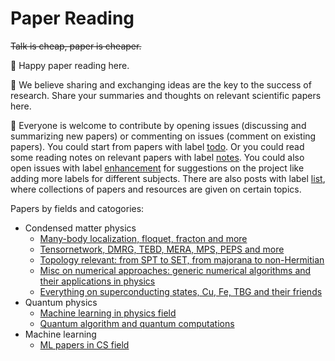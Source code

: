 # Paper Reading

~~Talk is cheap, paper is cheaper.~~

 🍭 Happy paper reading here.

🍻 We believe sharing and exchanging ideas are the key to the success of research. Share your summaries and thoughts on relevant scientific papers here. 

🐙 Everyone is welcome to contribute by opening issues (discussing and summarizing new papers) or commenting on issues (comment on existing papers). You could start from papers with label [todo](https://github.com/quclub/Paper-reading/issues?q=is%3Aissue+is%3Aopen+label%3Atodo). Or you could read some reading notes on relevant papers with label [notes](https://github.com/quclub/Paper-reading/issues?q=is%3Aissue+is%3Aopen+label%3Anotes). You could also open issues with label [enhancement](https://github.com/quclub/Paper-reading/issues?q=is%3Aissue+is%3Aopen+label%3Aenhancement) for suggestions on the project like adding more labels for different subjects. There are also posts with label [list](https://github.com/quclub/Paper-reading/issues?q=is%3Aissue+is%3Aopen+label%3Alist), where collections of papers and resources are given on certain topics.

Papers by fields and catogories:

* Condensed matter physics
  * [Many-body localization, floquet, fracton and more](https://github.com/quclub/Paper-reading/issues?q=is%3Aissue+is%3Aopen+label%3AMBL)
  * [Tensornetwork, DMRG, TEBD, MERA, MPS, PEPS and more](https://github.com/quclub/Paper-reading/issues?q=is%3Aissue+is%3Aopen+label%3ATensor)
  * [Topology relevant: from SPT to SET, from majorana to non-Hermitian](https://github.com/quclub/Paper-reading/issues?q=is%3Aissue+is%3Aopen+label%3ATopology)
  * [Misc on numerical approaches: generic numerical algorithms and their applications in physics](https://github.com/quclub/Paper-reading/issues?q=is%3Aissue+is%3Aopen+label%3ANumeric)
  * [Everything on superconducting states, Cu, Fe, TBG and their friends](https://github.com/quclub/Paper-reading/issues?q=is%3Aissue+is%3Aopen+label%3Asuperconductor)
* Quantum physics
  * [Machine learning in physics field](https://github.com/quclub/Paper-reading/issues?q=is%3Aissue+is%3Aopen+label%3AML-Phys)
  * [Quantum algorithm and quantum computations](https://github.com/quclub/Paper-reading/issues?q=is%3Aissue+is%3Aopen+label%3AQuantum-Computation)
* Machine learning
  * [ML papers in CS field](https://github.com/quclub/Paper-reading/issues?q=is%3Aissue+is%3Aopen+label%3AML-CS)